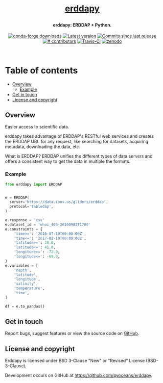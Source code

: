 <h1 align="center" style="margin:1em;">
  <a href="https://pyoceans.github.io/erddapy/">erddapy</a>
</h1>

<h4 align="center">
erddapy: ERDDAP + Python.
</h4>

<p align="center">
<!-- https://shields.io/ is a good source of these -->
<a href="https://anaconda.org/conda-forge/erddapy">
<img src="https://img.shields.io/conda/dn/conda-forge/erddapy.svg"
 alt="conda-forge downloads" /></a>
<a href="https://github.com/pyoceans/erddapy/releases">
<img src="https://img.shields.io/github/tag/pyoceans/erddapy.svg"
 alt="Latest version" /></a>
<a href="https://github.com/pyoceans/erddapy/commits/master">
<img src="https://img.shields.io/github/commits-since/pyoceans/erddapy/latest.svg"
 alt="Commits since last release" /></a>
<a href="https://github.com/pyoceans/erddapy/graphs/contributors">
<img src="https://img.shields.io/github/contributors/pyoceans/erddapy.svg"
 alt="# contributors" /></a>
<a href="https://travis-ci.org/pyoceans/erddapy/branches">
<img src="https://api.travis-ci.org/repositories/pyoceans/erddapy.svg?branch=master"
 alt="Travis-CI" /></a>
<a href="https://zenodo.org/badge/latestdoi/104919828">
<img src="https://zenodo.org/badge/104919828.svg"
 alt="zenodo" /></a>
</p>
<br>



# Table of contents

<!-- toc -->

- [Overview](#overview)
  - [Example](#example)
- [Get in touch](#get-in-touch)
- [License and copyright](#license-and-copyright)

<!-- tocstop -->


## Overview

Easier access to scientific data.

erddapy takes advantage of ERDDAP's RESTful web services and creates the ERDDAP URL for any request,
like searching for datasets, acquiring metadata, downloading the data, etc.

What is ERDDAP?
ERDDAP unifies the different types of data servers and offers a consistent way to get the data in multiple the formats.

### Example

```python
from erddapy import ERDDAP


e = ERDDAP(
  server='https://data.ioos.us/gliders/erddap',
  protocol='tabledap',
)

e.response = 'csv'
e.dataset_id = 'whoi_406-20160902T1700'
e.constraints = {
    'time>=': '2016-07-10T00:00:00Z',
    'time<=': '2017-02-10T00:00:00Z',
    'latitude>=': 38.0,
    'latitude<=': 41.0,
    'longitude>=': -72.0,
    'longitude<=': -69.0,
}
e.variables = [
    'depth',
    'latitude',
    'longitude',
    'salinity',
    'temperature',
    'time',
]

df = e.to_pandas()
```


## Get in touch

Report bugs, suggest features or view the source code on [GitHub](https://github.com/pyoceans/erddapy/issues).


## License and copyright

Erddapy is licensed under BSD 3-Clause "New" or "Revised" License (BSD-3-Clause).

Development occurs on GitHub at <https://github.com/pyoceans/erddapy>.